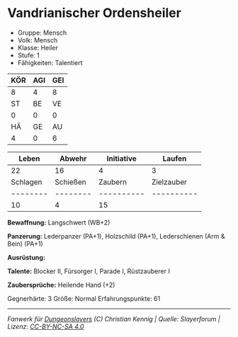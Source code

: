 # Vandrianischer Ordensheiler  
- Gruppe: Mensch  
- Volk: Mensch  
- Klasse: Heiler  
- Stufe: 1  
- Fähigkeiten: Talentiert  


| KÖR | AGI | GEI |  
| --- | --- | --- |  
| 8   | 4   | 8   |
| ST  | BE  | VE  |  
| 0   | 0   | 0   |
| HÄ  | GE  | AU  |  
| 4   | 0   | 6   |


| Leben    | Abwehr   | Initiative | Laufen     |
| -------- | -------- | ---------- | ---------- |
| 22       | 16       | 4          | 3          |
| Schlagen | Schießen | Zaubern    | Zielzauber |
| -------- | -------- | ---------- | ---------- |
| 10       | 4        | 15         |            |

**Bewaffnung:**
Langschwert (WB+2)

**Panzerung:**
Lederpanzer (PA+1), Holzschild (PA+1), Lederschienen (Arm & Bein) (PA+1)

**Ausrüstung:**


**Talente:**
Blocker II, Fürsorger I, Parade I, Rüstzauberer I

**Zaubersprüche:**
Heilende Hand (+2)

Gegnerhärte: 3
Größe: Normal
Erfahrungspunkte: 61



___
*Fanwerk für [Dungeonslayers](https://www.dungeonslayers.net/) (C) Christian Kennig | Quelle: Slayerforum | Lizenz: [CC-BY-NC-SA 4.0](https://creativecommons.org/licenses/by-nc-sa/4.0/deed.de)*